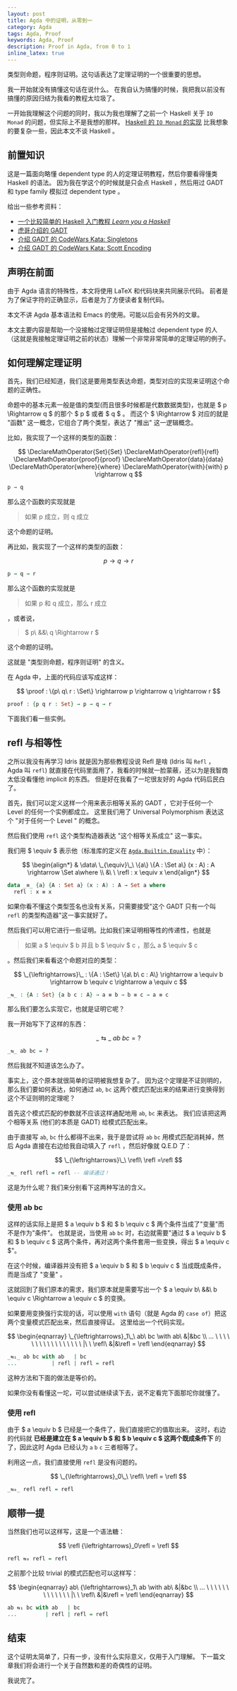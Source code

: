 ```yaml
---
layout: post
title: Agda 中的证明，从零到一
category: Agda
tags: Agda, Proof
keywords: Agda, Proof
description: Proof in Agda, from 0 to 1
inline_latex: true
---
```


类型则命题，程序则证明。这句话表达了定理证明的一个很重要的思想。

我一开始就没有搞懂这句话在说什么。
在我自认为搞懂的时候，我把我以前没有搞懂的原因归结为我看的教程太垃圾了。

一开始我理解这个问题的同时，我以为我也理解了之前一个 Haskell 关于 `IO Monad` 的问题，但实际上不是我想的那样。
[Haskell 的 `IO Monad` 的实现](https://hackage.haskell.org/package/base-4.10.0.0/docs/src/GHC.Base.html#line-1173)
比我想象的要复杂一些，因此本文不谈 Haskell 。

## 前置知识

这是一篇面向略懂 dependent type 的人的定理证明教程，然后你要看得懂类 Haskell 的语法。
因为我在学这个的时候就是只会点 Haskell ，然后用过 GADT 和 type family 模拟过 dependent type 。

给出一些参考资料：

+ [一个比较简单的 Haskell 入门教程 *Learn you a Haskell*](http://learnyouahaskell.com/chapters)
+ [虎哥介绍的 GADT](https://www.zhihu.com/question/67043774/answer/249019401)
+ [介绍 GADT 的 CodeWars Kata: Singletons](https://www.codewars.com/kata/singletons)
+ [介绍 GADT 的 CodeWars Kata: Scott Encoding](https://www.codewars.com/kata/scott-encoding)

## 声明在前面

由于 Agda 语言的特殊性，本文将使用 LaTeX 和代码块来共同展示代码。
前者是为了保证字符的正确显示，后者是为了方便读者复制代码。

本文不讲 Agda 基本语法和 Emacs 的使用。可能以后会有另外的文章。

本文主要内容是帮助一个没接触过定理证明但是接触过 dependent type 的人（这就是我接触定理证明之前的状态）理解一个非常非常简单的定理证明的例子。

## 如何理解定理证明

首先，我们已经知道，我们这是要用类型表达命题，类型对应的实现来证明这个命题的正确性。

命题中的基本元素一般是值的类型(而且很多时候都是代数数据类型)，也就是 $ p \Rightarrow q $ 的那个 $ p $ 或者 $ q $ 。
而这个 $ \Rightarrow $ 对应的就是 "函数" 这一概念，它组合了两个类型，表达了 "推出" 这一逻辑概念。

比如，我实现了一个这样的类型的函数：

$$
\DeclareMathOperator{Set}{Set}
\DeclareMathOperator{refl}{refl}
\DeclareMathOperator{proof}{proof}
\DeclareMathOperator{data}{data}
\DeclareMathOperator{where}{where}
\DeclareMathOperator{with}{with}
p \rightarrow q
$$

```agda
p → q
```

那么这个函数的实现就是

> 如果 p 成立，则 q 成立

这个命题的证明。

再比如，我实现了一个这样的类型的函数：

$$
p \rightarrow q \rightarrow r
$$

```agda
p → q → r
```

那么这个函数的实现就是

> 如果 p 和 q 成立，那么 r 成立

，或者说，

> $ p\ \&\&\ q \Rightarrow r $

这个命题的证明。

这就是 "类型则命题，程序则证明" 的含义。

在 Agda 中，上面的代码应该写成这样：

$$
\proof : \{p\ q\ r : \Set\} \rightarrow p \rightarrow q \rightarrow r
$$

```agda
proof : {p q r : Set} → p → q → r
```

下面我们看一些实例。

## refl 与相等性

之所以我没有再学习 Idris 就是因为那些教程没说 Refl 是啥 (Idris 叫 `Refl` ， Agda 叫 `refl`) 就直接在代码里面用了，我看的时候就一脸蒙蔽，还以为是我智商太低没看懂他 implicit 的东西。
但是好在我看了一坨很友好的 Agda 代码后民白了。

首先，我们可以定义这样一个用来表示相等关系的 GADT ，它对于任何一个 Level 的任何一个实例都成立。
这里我们用了 Universal Polymorphism 表达这个 "对于任何一个 Level " 的概念。

然后我们使用 `refl` 这个类型构造器表达 "这个相等关系成立" 这一事实。

我们用 $ \equiv $ 表示他（标准库的定义在
[`Agda.Builtin.Equality`](http://agda.readthedocs.io/en/v2.5.3/language/built-ins.html#equality)
中）：

$$
\begin{align*}
& \data\ \_{\equiv}\_\ \{a\} \{A : \Set a\} (x : A) : A \rightarrow \Set a\where \\
&\ \ \refl : x \equiv x
\end{align*}
$$

```agda
data _≡_ {a} {A : Set a} (x : A) : A → Set a where
  refl : x ≡ x
```

如果你看不懂这个类型签名也没有关系，只需要接受"这个 GADT 只有一个叫 `refl` 的类型构造器"这一事实就好了。

然后我们可以用它进行一些证明。比如我们来证明相等性的传递性，也就是

> 如果 a $ \equiv $ b 并且 b $ \equiv $ c ，那么 a $ \equiv $ c

。然后我们来看看这个命题对应的类型：

$$
\_{\leftrightarrows}\_ : \{A : \Set\} \{a\ b\ c : A\} \rightarrow a \equiv b \rightarrow b \equiv c \rightarrow a \equiv c
$$

```agda
_⇆_ : {A : Set} {a b c : A} → a ≡ b → b ≡ c → a ≡ c
```

那么我们要怎么实现它，也就是证明它呢？

我一开始写下了这样的东西：

$$
\_{\leftrightarrows}\_\ ab\ bc = ?
$$

```agda
_⇆_ ab bc = ?
```

然后我就不知道该怎么办了。

事实上，这个原本就很简单的证明被我想复杂了。
因为这个定理是不证则明的，那么我们要如何表达，如何通过 `ab`, `bc` 这两个模式匹配出来的结果进行变换得到这个不证则明的定理呢？

首先这个模式匹配的参数就不应该这样通配地用 `ab`, `bc` 来表达。
我们应该把这两个相等关系 (他们的本质是 GADT) 给模式匹配出来。

由于直接写 `ab`, `bc` 什么都得不出来，我于是尝试将 `ab` `bc` 用模式匹配消耗掉，然后 Agda 直接在右边给我自动填入了 `refl` ，然后好像就 Q.E.D 了：

$$
\_{\leftrightarrows}\_\ \refl\ \refl =\refl
$$

```agda
_⇆_ refl refl = refl -- 编译通过！
```

这是为什么呢？我们来分别看下这两种写法的含义。

### 使用 ab bc

这样的话实际上是把 $ a \equiv b $ 和 $ b \equiv c $ 两个条件当成了"变量"而不是作为"条件"。
也就是说，当使用 `ab` `bc` 时，右边就需要"通过 $ a \equiv b $ 和 $ b \equiv c $ 这两个条件，再对这两个条件套用一些变换，得出 $ a \equiv c $"。

在这个时候，编译器并没有把 $ a \equiv b $ 和 $ b \equiv c $ 当成既成条件，而是当成了 "变量" 。

这就回到了我们原本的需求，我们原本就是需要写出一个 $ a \equiv b\ \&\&\ b \equiv c \Rightarrow a \equiv c $ 的变换。

如果要用变换强行实现的话，可以使用 `with` 语句（就是 Agda 的 `case of`）把这两个变量模式匹配出来，然后直接得证。
这里给出一个代码实现。

$$
\begin{eqnarray}
\_{\leftrightarrows}_1\_\ ab\ bc \with ab\ &|&bc \\
... \ \ \ \ \ \ \ \ \ \ \ \ \ \ \ \ \ |\ \ \refl\ &|&\refl = \refl
\end{eqnarray}
$$

```agda
_⇆₁_ ab bc with ab   | bc
...           | refl | refl = refl
```

这种方法和下面的做法是等价的。

如果你没有看懂这一坨，可以尝试继续读下去，说不定看完下面那坨你就懂了。

### 使用 refl

由于 $ a \equiv b $ 已经是一个条件了，我们直接把它的值取出来。
这时，右边的代码就 **已经是建立在 $ a \equiv b $ 和 $ b \equiv c $ 这两个既成条件下** 的了，因此这时 Agda 已经认为 `a` `b` `c` 三者相等了。

利用这一点，我们直接使用 `refl` 是没有问题的。

$$
\_{\leftrightarrows}_0\_\ \refl\ \refl = \refl
$$

```agda
_⇆₀_ refl refl = refl
```

## 顺带一提

当然我们也可以这样写，这是一个语法糖：

$$
\refl {\leftrightarrows}_0\refl = \refl
$$

```agda
refl ⇆₀ refl = refl
```

之前那个比较 trivial 的模式匹配也可以这样写：

$$
\begin{eqnarray}
ab\ {\leftrightarrows}_1\ ab \with ab\ &|&bc \\
... \ \ \ \ \ \ \ \ \ \ \ \ \ |\ \ \refl\ &|&\refl = \refl
\end{eqnarray}
$$

```agda
ab ⇆₁ bc with ab   | bc
...         | refl | refl = refl
```

## 结束

这个证明太简单了，只有一步，没有什么实际意义，仅用于入门理解。
下一篇文章我们将会进行一个关于自然数和差的奇偶性的证明。

我说完了。
